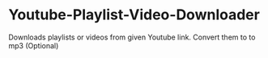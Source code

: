 # Youtube-Playlist-Video-Downloader
Downloads playlists or videos from given Youtube link. Convert them to to mp3 (Optional)
